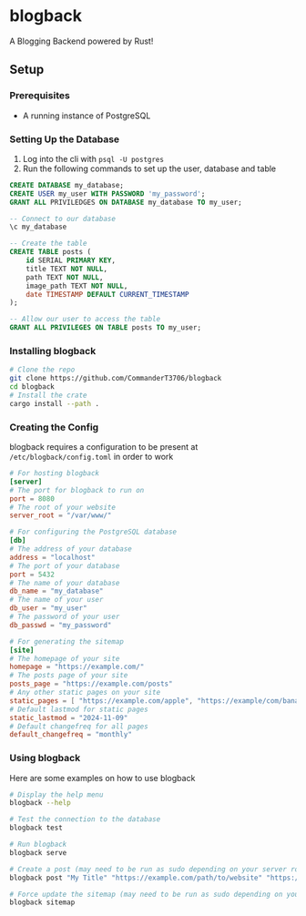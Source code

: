 # blogback
A Blogging Backend powered by Rust!

## Setup
### Prerequisites
- A running instance of PostgreSQL

### Setting Up the Database
1. Log into the cli with `psql -U postgres`
2. Run the following commands to set up the user, database and table
```sql
CREATE DATABASE my_database;
CREATE USER my_user WITH PASSWORD 'my_password';
GRANT ALL PRIVILEDGES ON DATABASE my_database TO my_user;

-- Connect to our database
\c my_database

-- Create the table
CREATE TABLE posts (
    id SERIAL PRIMARY KEY,
    title TEXT NOT NULL,
    path TEXT NOT NULL,
    image_path TEXT NOT NULL,
    date TIMESTAMP DEFAULT CURRENT_TIMESTAMP
);

-- Allow our user to access the table
GRANT ALL PRIVILEGES ON TABLE posts TO my_user;
```

### Installing blogback
```bash
# Clone the repo
git clone https://github.com/CommanderT3706/blogback
cd blogback
# Install the crate
cargo install --path .
```

### Creating the Config
blogback requires a configuration to be present at `/etc/blogback/config.toml` in order to work
```toml
# For hosting blogback
[server]
# The port for blogback to run on
port = 8080
# The root of your website
server_root = "/var/www/"

# For configuring the PostgreSQL database
[db]
# The address of your database
address = "localhost"
# The port of your database
port = 5432
# The name of your database
db_name = "my_database"
# The name of your user
db_user = "my_user"
# The password of your user
db_passwd = "my_password"

# For generating the sitemap
[site]
# The homepage of your site
homepage = "https://example.com/"
# The posts page of your site
posts_page = "https://example.com/posts"
# Any other static pages on your site
static_pages = [ "https://example.com/apple", "https://example/com/banana" ]
# Default lastmod for static pages
static_lastmod = "2024-11-09"
# Default changefreq for all pages
default_changefreq = "monthly"
```

### Using blogback
Here are some examples on how to use blogback
```bash
# Display the help menu
blogback --help

# Test the connection to the database
blogback test

# Run blogback
blogback serve

# Create a post (may need to be run as sudo depending on your server root)
blogback post "My Title" "https://example.com/path/to/website" "https://example.com/path/to/an/image"

# Force update the sitemap (may need to be run as sudo depending on your server root)
blogback sitemap
```